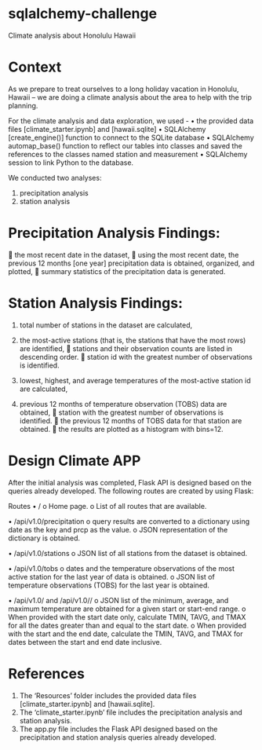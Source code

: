 # sqlalchemy-challenge
Climate analysis about Honolulu Hawaii 

# Context
As we prepare to treat ourselves to a long holiday vacation in Honolulu, Hawaii – we are doing a climate analysis about the area to help with the trip planning.

For the climate analysis and data exploration, we used -
•	the provided data files [climate_starter.ipynb] and  [hawaii.sqlite]
•	SQLAlchemy [create_engine()] function to connect to the SQLite database
•	SQLAlchemy automap_base() function to reflect our tables into classes and saved the references to the classes named station and measurement
•	SQLAlchemy session to link Python to the database. 

We conducted two analyses:
1.	precipitation analysis
2.	station analysis

# Precipitation Analysis Findings:
	the most recent date in the dataset,
	using the most recent date, the previous 12 months [one year] precipitation data is obtained, organized, and plotted,
	summary statistics of the precipitation data is generated.

# Station Analysis Findings:
1.	total number of stations in the dataset are calculated,

2.	the most-active stations (that is, the stations that have the most rows) are identified,
	stations and their observation counts are listed in descending order.
	station id with the greatest number of observations is identified.

3.	lowest, highest, and average temperatures of the most-active station id are calculated,

4.	previous 12 months of temperature observation (TOBS) data are obtained,
	station with the greatest number of observations is identified.
	the previous 12 months of TOBS data for that station are obtained.
	the results are plotted as a histogram with bins=12.

# Design Climate APP
After the initial analysis was completed, Flask API is designed based on the queries already developed. The following routes are created by using Flask:

Routes
•	/
o	Home page.
o	List of all routes that are available.

•	/api/v1.0/precipitation
o	query results are converted to a dictionary using date as the key and prcp as the value.
o	JSON representation of the dictionary is obtained.

•	/api/v1.0/stations
o	JSON list of all stations from the dataset is obtained.

•	/api/v1.0/tobs
o	dates and the temperature observations of the most active station for the last year of data is obtained.
o	JSON list of temperature observations (TOBS) for the last year is obtained.

•	/api/v1.0/<start> and /api/v1.0/<start>/<end>
o	JSON list of the minimum, average, and maximum temperature are obtained for a given start or start-end range.
o	When provided with the start date only, calculate TMIN, TAVG, and TMAX for all the dates greater than and equal to the start date.
o	When provided with the start and the end date, calculate the TMIN, TAVG, and TMAX for dates between the start and end date inclusive.

# References
1.	The ‘Resources’ folder includes the provided data files [climate_starter.ipynb] and  [hawaii.sqlite].
2.	The ‘climate_starter.ipynb’ file includes the precipitation analysis and station analysis.
3.	The app.py file includes the Flask API designed based on the precipitation and station analysis queries already developed.
